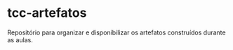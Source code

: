 # tcc-artefatos
Repositório para organizar e disponibilizar os artefatos construídos durante as aulas.
